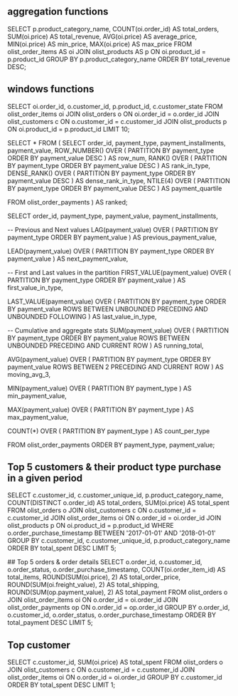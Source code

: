 ## aggregation functions

SELECT
p.product_category_name,
COUNT(oi.order_id) AS total_orders,
SUM(oi.price) AS total_revenue,
AVG(oi.price) AS average_price,
MIN(oi.price) AS min_price,
MAX(oi.price) AS max_price
FROM
  olist_order_items AS oi
JOIN
  olist_products AS p ON oi.product_id = p.product_id
GROUP BY
  p.product_category_name
ORDER BY
  total_revenue DESC;
  
 ## windows functions

SELECT 
  oi.order_id, 
  o.customer_id, 
  p.product_id, 
  c.customer_state
FROM olist_order_items oi
JOIN olist_orders o ON oi.order_id = o.order_id
JOIN olist_customers c ON o.customer_id = c.customer_id
JOIN olist_products p ON oi.product_id = p.product_id
LIMIT 10;

SELECT *
FROM (
  SELECT
    order_id,
    payment_type,
    payment_installments,
    payment_value,
    ROW_NUMBER() OVER (
      PARTITION BY payment_type
      ORDER BY payment_value DESC
    ) AS row_num,
    RANK() OVER (
      PARTITION BY payment_type
      ORDER BY payment_value DESC
    ) AS rank_in_type,
    DENSE_RANK() OVER (
      PARTITION BY payment_type
      ORDER BY payment_value DESC
    ) AS dense_rank_in_type,
    NTILE(4) OVER (
      PARTITION BY payment_type
      ORDER BY payment_value DESC
    ) AS payment_quartile

  FROM olist_order_payments
) AS ranked;

SELECT
  order_id,
  payment_type,
  payment_value,
  payment_installments,

  -- Previous and Next values
  LAG(payment_value) OVER (
    PARTITION BY payment_type
    ORDER BY payment_value
  ) AS previous_payment_value,

  LEAD(payment_value) OVER (
    PARTITION BY payment_type
    ORDER BY payment_value
  ) AS next_payment_value,

  -- First and Last values in the partition
  FIRST_VALUE(payment_value) OVER (
    PARTITION BY payment_type
    ORDER BY payment_value
  ) AS first_value_in_type,

  LAST_VALUE(payment_value) OVER (
    PARTITION BY payment_type
    ORDER BY payment_value
    ROWS BETWEEN UNBOUNDED PRECEDING AND UNBOUNDED FOLLOWING
  ) AS last_value_in_type,

  -- Cumulative and aggregate stats
  SUM(payment_value) OVER (
    PARTITION BY payment_type
    ORDER BY payment_value
    ROWS BETWEEN UNBOUNDED PRECEDING AND CURRENT ROW
  ) AS running_total,

  AVG(payment_value) OVER (
    PARTITION BY payment_type
    ORDER BY payment_value
    ROWS BETWEEN 2 PRECEDING AND CURRENT ROW
  ) AS moving_avg_3,

  MIN(payment_value) OVER (
    PARTITION BY payment_type
  ) AS min_payment_value,

  MAX(payment_value) OVER (
    PARTITION BY payment_type
  ) AS max_payment_value,

  COUNT(*) OVER (
    PARTITION BY payment_type
  ) AS count_per_type

FROM olist_order_payments
ORDER BY payment_type, payment_value;

## Top 5 customers & their product type purchase in a given period
SELECT
    c.customer_id,
    c.customer_unique_id,
    p.product_category_name,
    COUNT(DISTINCT o.order_id) AS total_orders,
    SUM(oi.price) AS total_spent
FROM olist_orders o
JOIN olist_customers c ON o.customer_id = c.customer_id
JOIN olist_order_items oi ON o.order_id = oi.order_id
JOIN olist_products p ON oi.product_id = p.product_id
WHERE o.order_purchase_timestamp BETWEEN '2017-01-01' AND '2018-01-01'
GROUP BY c.customer_id, c.customer_unique_id, p.product_category_name
ORDER BY total_spent DESC
LIMIT 5;

##⁠ Top 5 orders & order details
SELECT
    o.order_id,
    o.customer_id,
    o.order_status,
    o.order_purchase_timestamp,
    COUNT(oi.order_item_id) AS total_items,
    ROUND(SUM(oi.price), 2) AS total_order_price,
    ROUND(SUM(oi.freight_value), 2) AS total_shipping,
    ROUND(SUM(op.payment_value), 2) AS total_payment
FROM olist_orders o
JOIN olist_order_items oi ON o.order_id = oi.order_id
JOIN olist_order_payments op ON o.order_id = op.order_id
GROUP BY
    o.order_id,
    o.customer_id,
    o.order_status,
    o.order_purchase_timestamp
ORDER BY total_payment DESC
LIMIT 5;



## Top customer
SELECT
  c.customer_id,
  SUM(oi.price) AS total_spent
FROM olist_orders o
JOIN olist_customers c ON o.customer_id = c.customer_id
JOIN olist_order_items oi ON o.order_id = oi.order_id
GROUP BY c.customer_id
ORDER BY total_spent DESC
LIMIT 1;

